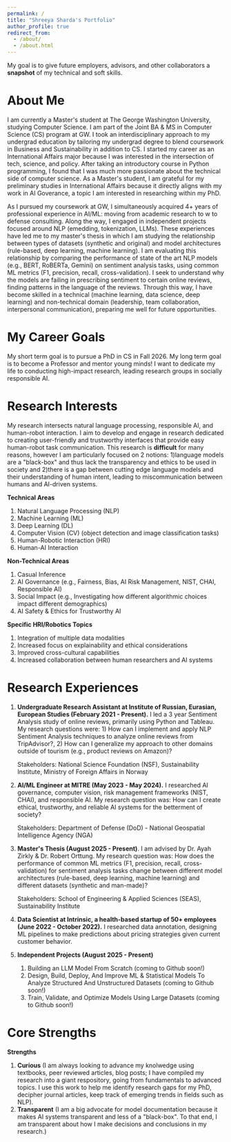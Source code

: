 ```yaml
---
permalink: /
title: "Shreeya Sharda's Portfolio"
author_profile: true
redirect_from: 
  - /about/
  - /about.html
---
```

My goal is to give future employers, advisors, and other collaborators a **snapshot** of my technical and soft skills. 


About Me
======
I am currently a Master's student at The George Washington University, studying Computer Science. I am part of the Joint BA & MS in Computer Science (CS) program at GW. I took an interdisciplinary approach to my undergrad education by tailoring my undergrad degree to blend coursework in Business and Sustainability in addition to CS. I started my career as an International Affairs major because I was interested in the intersection of tech, science, and policy. After taking an introductory course in Python programming, I found that I was much more passionate about the technical side of computer science. As a Master's student, I am grateful for my preliminary studies in International Affairs because it directly aligns with my work in AI Goverance, a topic I am interested in researching within my PhD. 

As I pursued my coursework at GW, I simultaneously acquired 4+ years of professional experience in AI/ML: moving from academic research to w to defense consulting. Along the way, I engaged in independent projects focused around NLP (emedding, tokenization, LLMs). These experiences have led me to my master's thesis in which I am studying the relationship between types of datasets (synthetic and original) and model architectures (rule-based, deep learning, machine learning). I am evaluating this relationship by comparing the performance of state of the art NLP models (e.g., BERT, RoBERTa, Gemini) on sentiment analysis tasks, using common ML metrics (F1, precision, recall, cross-validation). I seek to understand why the models are failing in prescribing sentiment to certain online reviews, finding patterns in the language of the reviews.  Through this way, I have become skilled in a technical (machine learning, data science, deep learning) and non-technical domain (leadership, team collaboration, interpersonal communication), preparing me well for future opportunities. 


My Career Goals
======
My short term goal is to pursue a PhD in CS in Fall 2026. My long term goal is to become a Professor and mentor young minds! I want to dedicate my life to conducting high-impact research, leading research groups in socially responsible AI. 


Research Interests 
======

My research intersects natural language processing, responsible AI, and human-robot interaction. I aim to develop and engage in research dedicated to creating user-friendly and trustworthy interfaces that provide easy human-robot task communication. This research is **difficult** for many reasons, however I am particularly focused on 2  notions: 1)language models are a "black-box" and thus lack the transparency and ethics to be used in society and 2)there is a gap between cutting edge language models and their understanding of human intent, leading to miscommunication between humans and AI-driven systems. 

**Technical Areas**
1. Natural Language Processing (NLP)
2. Machine Learning (ML)
3. Deep Learning (DL)
4. Computer Vision (CV) (object detection and image classification tasks) 
5. Human-Robotic Interaction (HRI)
6. Human-AI Interaction 


**Non-Technical Areas**
1. Casual Inference
2. AI Governance (e.g., Fairness, Bias, AI Risk Management, NIST, CHAI, Responsible AI)
3. Social Impact (e.g., Investigating how different algorithmic choices impact different demographics)
4. AI Safety & Ethics for Trustworthy AI


**Specific HRI/Robotics Topics**
1. Integration of multiple data modalities
2. Increased focus on explainability and ethical considerations
3. Improved cross-cultural capabilities
4. Increased collaboration between human researchers and AI systems



Research Experiences
======
1. **Undergraduate Research Assistant at Institute of Russian, Eurasian, European Studies (February 2021 - Present).** I led a 3 year Sentiment Analysis study of online reviews, primarily using Python and Tableau. My research questions were: 1) How can I implement and apply NLP Sentiment Analysis techniques to analyze online reviews from TripAdvisor?, 2) How can I generalize my approach to other domains outside of tourism (e.g., product reviews on Amazon)?
   
   Stakeholders: National Science Foundation (NSF), Sustainability Institute, Ministry of Foreign Affairs in Norway
   
2. **AI/ML Engineer at MITRE (May 2023 - May 2024).** I researched AI governance, computer vision, risk management frameworks (NIST, CHAI), and responsible AI. My research question was: How can I create ethical, trustworthy, and reliable AI systems for the betterment of society? 
   
   Stakeholders: Department of Defense (DoD) - National Geospatial Intelligence Agency (NGA)
   
3. **Master's Thesis (August 2025 - Present)**. I am advised by Dr. Ayah Zirkly & Dr. Robert Orttung. My research question was: How does the performance of common ML metrics (F1, precision, recall, cross-validation) for sentiment analysis tasks change between different model architectures (rule-based, deep learning, machine learning) and different datasets (synthetic and man-made)?
   
   Stakeholders: School of Engineering & Applied Sciences (SEAS), Sustainability Institute

4. **Data Scientist at Intrinsic, a health-based startup of 50+ employees (June 2022 - October 2022).** I researched data annotation, designing ML pipelines to make predictions about pricing strategies given current customer behavior. 
   
5. **Independent Projects (August 2025 - Present)**
   1. Building an LLM Model From Scratch (coming to Github soon!)
   2. Design, Build, Deploy, And Improve ML & Statistical Models To Analyze Structured And Unstructured Datasets (coming to Github soon!)
   3. Train, Validate, and Optimize Models Using Large Datasets (coming to Github soon!)




Core Strengths
======
**Strengths**
1. **Curious** (I am always looking to advance my knolwedge using textbooks, peer reviewed articles, blog posts; I have compiled my research into a giant respository, going from fundamentals to advanced topics. I use this work to help me identify research gaps for my PhD, decipher journal articles, keep track of emerging trends in fields such as NLP).
2. **Transparent** (I am a big advocate for model documentation because it makes AI systems transparent and less of a "black-box". To that end, I am transparent about how I make decisions and conclusions in my research.)

